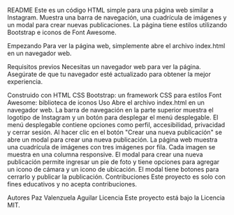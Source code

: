 README
Este es un código HTML simple para una página web similar a Instagram. Muestra una barra de navegación, una cuadrícula de imágenes y un modal para crear nuevas publicaciones. La página tiene estilos utilizando Bootstrap e iconos de Font Awesome.

Empezando
Para ver la página web, simplemente abre el archivo index.html en un navegador web.

Requisitos previos
Necesitas un navegador web para ver la página. Asegúrate de que tu navegador esté actualizado para obtener la mejor experiencia.

Construido con
HTML
CSS
Bootstrap: un framework CSS para estilos
Font Awesome: biblioteca de iconos
Uso
Abre el archivo index.html en un navegador web.
La barra de navegación en la parte superior muestra el logotipo de Instagram y un botón para desplegar el menú desplegable.
El menú desplegable contiene opciones como perfil, accesibilidad, privacidad y cerrar sesión.
Al hacer clic en el botón "Crear una nueva publicación" se abre un modal para crear una nueva publicación.
La página web muestra una cuadrícula de imágenes con tres imágenes por fila.
Cada imagen se muestra en una columna responsive.
El modal para crear una nueva publicación permite ingresar un pie de foto y tiene opciones para agregar un icono de cámara y un icono de ubicación.
El modal tiene botones para cerrarlo y publicar la publicación.
Contribuciones
Este proyecto es solo con fines educativos y no acepta contribuciones.

Autores
Paz Valenzuela Aguilar
Licencia
Este proyecto está bajo la Licencia MIT.